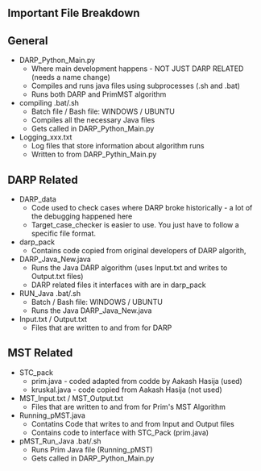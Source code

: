 Important File Breakdown
------------------------

General
-------
* DARP_Python_Main.py 
    * Where main development happens - NOT JUST DARP RELATED (needs a name change)
    * Compiles and runs java files using subprocesses (.sh and .bat)
    * Runs both DARP and PrimMST algorithm
* compiling .bat/.sh
    * Batch file / Bash file: WINDOWS / UBUNTU
    * Compiles all the necessary Java files
    * Gets called in DARP_Python_Main.py
* Logging_xxx.txt
    * Log files that store information about algorithm runs
    * Written to from DARP_Pythin_Main.py

DARP Related
-------------
* DARP_data
    * Code used to check cases where DARP broke historically - a lot of the debugging happened here
    * Target_case_checker is easier to use. You just have to follow a specific file format.
* darp_pack
    * Contains code copied from original developers of DARP algorith,
* DARP_Java_New.java
    * Runs the Java DARP algorithm (uses Input.txt and writes to Output.txt files)
    * DARP related files it interfaces with are in darp_pack
* RUN_Java .bat/.sh
    * Batch / Bash file:  WINDOWS / UBUNTU
    * Runs the Java DARP_Java_New.java
* Input.txt / Output.txt
    * Files that are written to and from for DARP

MST Related
------------
* STC_pack
    * prim.java - coded adapted from codde by Aakash Hasija (used)
    * kruskal.java - code copied from Aakash Hasija (not used)
* MST_Input.txt / MST_Output.txt
    * Files that are written to and from for Prim's MST Algorithm
* Running_pMST.java
    * Contatins Code that writes to and from Input and Output files
    * Contains code to interface with STC_Pack (prim.java)
* pMST_Run_Java .bat/.sh
    * Runs Prim Java file (Running_pMST)
    * Gets called in DARP_Python_Main.py

   
    

